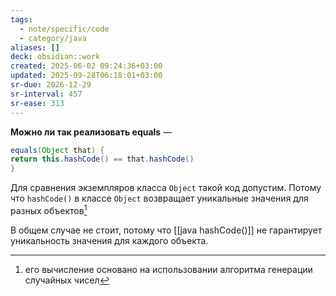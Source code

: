 ```yaml
---
tags:
  - note/specific/code
  - category/java
aliases: []
deck: obsidian::work
created: 2025-06-02 09:24:36+03:00
updated: 2025-09-28T06:18:01+03:00
sr-due: 2026-12-29
sr-interval: 457
sr-ease: 313
---
```


**Можно ли так реализовать equals**
—
```java
equals(Object that) {
return this.hashCode() == that.hashCode()
}
```

Для сравнения экземпляров класса `Object` такой код допустим. Потому что `hashCode()` в классе `Object` возвращает уникальные значения для разных объектов[^1]

В общем случае не стоит, потому что [[java hashCode()]] не гарантирует уникальность значения для каждого объекта.

[^1]: его вычисление основано на использовании алгоритма генерации случайных чисел

